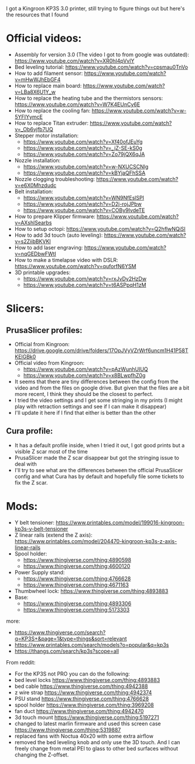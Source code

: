 I got a Kingroon KP3S 3.0 printer, still trying to figure things out but here's the resources that I found

# Official videos:
- Assembly for version 3.0 (The video I got to from google was outdated): https://www.youtube.com/watch?v=XR0hI4pVvlY
- Bed leveling tutorial: https://www.youtube.com/watch?v=cpsmau0TnVo
- How to add filament sensor: https://www.youtube.com/watch?v=mHwWJhEbGF4
- How to replace main board: https://www.youtube.com/watch?v=LBa8X6U1Y_w
- How to replace the heating tube and the thermistors sensors: https://www.youtube.com/watch?v=W7K4EUnCy6E
- How to replace the cooling fan: https://www.youtube.com/watch?v=w-5YFIYymcE
- How to replace Titan extruder: https://www.youtube.com/watch?v=_Ob6vjfb7UQ
- Stepper motor installation:
  - https://www.youtube.com/watch?v=Xf40ofJEuYg
  - https://www.youtube.com/watch?v=_jZ-SE-kS0g
  - https://www.youtube.com/watch?v=Zo79jQX6qJA
- Nozzle installation:
  - https://www.youtube.com/watch?v=w-NXUCSCNlg
  - https://www.youtube.com/watch?v=kBYjaQFhSSA
- Nozzle clogging troubleshooting: https://www.youtube.com/watch?v=e6X0Mhzdudc
- Belt installation:
  - https://www.youtube.com/watch?v=WN9NfEslSPI
  - https://www.youtube.com/watch?v=D2j-rojJPbw
  - https://www.youtube.com/watch?v=COBy9IvdeTE
- How to prepare Klipper firmware: https://www.youtube.com/watch?v=AXshlSearbs
- How to setup octopi: https://www.youtube.com/watch?v=Q2hflwNQiSI
- How to add 3d touch (auto leveling): https://www.youtube.com/watch?v=s2ZiibBKVKI
- How to add laser engraving: https://www.youtube.com/watch?v=nqGEDbwFWtI
- How to make a timelapse video with DSLR: https://www.youtube.com/watch?v=quforfN6YSM
- 3D printable upgrades:
  - https://www.youtube.com/watch?v=rxJvDy2HzDw
  - https://www.youtube.com/watch?v=t6ASPpqH1zM

# Slicers:
## PrusaSlicer profiles:
- Official from Kingroon: https://drive.google.com/drive/folders/17OpJVyVZrWrf6uncm1H41P58TKElGBk0
- Official video from Kingroon:
  - https://www.youtube.com/watch?v=pAzWunhUIUQ
  - https://www.youtube.com/watch?v=x8BLwpfhZ0g
- It seems that there are tiny differences between the config from the video and from the files on google drive. But given that the files are a bit more recent, I think they should be the closest to perfect.
- I tried the video settings and I get some stringing in my prints (I might play with retraction settings and see if I can make it disappear)
- I'll update it here if I find that either is better than the other

## Cura profile:
- It has a default profile inside, when I tried it out, I got good prints but a visible Z scar most of the time
- PrusaSlicer made the Z scar disappear but got the stringing issue to deal with
- I'll try to see what are the differences between the official PrusaSlicer config and what Cura has by default and hopefully file some tickets to fix the Z scar.

# Mods:
- Y belt tensioner: https://www.printables.com/model/199016-kingroon-kp3s-y-belt-tensioner
- Z linear rails (extend the Z axis): https://www.printables.com/model/204470-kingroon-kp3s-z-axis-linear-rails
- Spool holder:
  - https://www.thingiverse.com/thing:4890598
  - https://www.thingiverse.com/thing:4600120
- Power Supply stand:
  - https://www.thingiverse.com/thing:4766628
  - https://www.thingiverse.com/thing:4671163
- Thumbwheel lock: https://www.thingiverse.com/thing:4893883
- Base:
  - https://www.thingiverse.com/thing:4893306
  - https://www.thingiverse.com/thing:5173303
  
more:
- https://www.thingiverse.com/search?q=KP3S+&page=1&type=things&sort=relevant
- https://www.printables.com/search/models?o=popular&q=kp3s
- https://thangs.com/search/kp3s?scope=all

From reddit:
- For the KP3S not PRO you can do the following:
- bed level locks https://www.thingiverse.com/thing:4893883
- bed cable https://www.thingiverse.com/thing:4942388
- z wire strap https://www.thingiverse.com/thing:4942374
- PSU stand https://www.thingiverse.com/thing:4766628
- spool holder https://www.thingiverse.com/thing:3969208
- fan duct https://www.thingiverse.com/thing:4942470
- 3d touch mount https://www.thingiverse.com/thing:5197271
- changed to latest marlin firmware and used this screen case https://www.thingiverse.com/thing:5319887
- replaced fans with Noctua 40x20 with some extra airflow
- removed the bed leveling knob and only use the 3D touch. And I can freely change from metal PEI to glass to other bed surfaces without changing the Z-offset.

